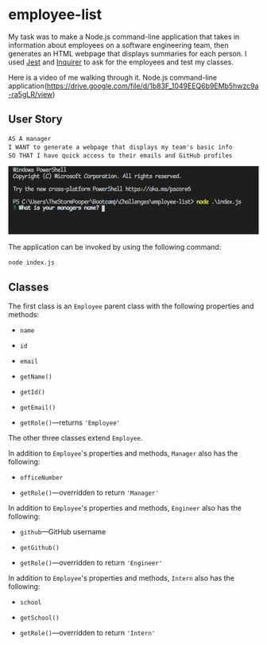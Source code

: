 # employee-list

My task was to make a Node.js command-line application that takes in information about employees on a software engineering team, then generates an HTML webpage that displays summaries for each person. I used [Jest](https://www.npmjs.com/package/jest) and [Inquirer](https://www.npmjs.com/package/inquirer) to ask for the employees and test my classes.

Here is a video of me walking through it. Node.js command-line application(https://drive.google.com/file/d/1b83F_1049EEQ6b9EMb5hwzc9a-ra5gLR/view)

## User Story

```md
AS A manager
I WANT to generate a webpage that displays my team's basic info
SO THAT I have quick access to their emails and GitHub profiles
```

![Screenshot of Node.js command-line application](./Images/CMD.PNG)

The application can be invoked by using the following command:

```bash
node index.js
```

## Classes

The first class is an `Employee` parent class with the following properties and methods:

* `name`

* `id`

* `email`

* `getName()`

* `getId()`

* `getEmail()`

* `getRole()`&mdash;returns `'Employee'`

The other three classes extend `Employee`.

In addition to `Employee`'s properties and methods, `Manager` also has the following:

* `officeNumber`

* `getRole()`&mdash;overridden to return `'Manager'`

In addition to `Employee`'s properties and methods, `Engineer` also has the following:

* `github`&mdash;GitHub username

* `getGithub()`

* `getRole()`&mdash;overridden to return `'Engineer'`

In addition to `Employee`'s properties and methods, `Intern` also has the following:

* `school`

* `getSchool()`

* `getRole()`&mdash;overridden to return `'Intern'`